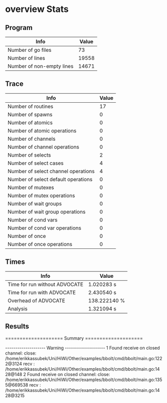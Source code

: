 # overview Stats

## Program
| Info | Value |
| - | - |
| Number of go files | 73 |
| Number of lines | 19558 |
| Number of non-empty lines | 14671 |


## Trace
| Info | Value |
| - | - |
| Number of routines | 17 |
| Number of spawns | 0 |
| Number of atomics | 0 |
| Number of atomic operations | 0 |
| Number of channels | 0 |
| Number of channel operations | 0 |
| Number of selects | 2 |
| Number of select cases | 4 |
| Number of select channel operations | 4 |
| Number of select default operations | 0 |
| Number of mutexes | 0 |
| Number of mutex operations | 0 |
| Number of wait groups | 0 |
| Number of wait group operations | 0 |
| Number of cond vars | 0 |
| Number of cond var operations | 0 |
| Number of once | 0| 
| Number of once operations | 0 |


## Times
| Info | Value |
| - | - |
| Time for run without ADVOCATE | 1.020283 s |
| Time for run with ADVOCATE | 2.430540 s |
| Overhead of ADVOCATE | 138.222140 % |
| Analysis | 1.321094 s |


## Results
==================== Summary ====================

-------------------- Warning --------------------
1 Found receive on closed channel:
	close: /home/erikkassubek/Uni/HiWi/Other/examples/bbolt/cmd/bbolt/main.go:1222@3124
	recv : /home/erikkassubek/Uni/HiWi/Other/examples/bbolt/cmd/bbolt/main.go:1428@148
2 Found receive on closed channel:
	close: /home/erikkassubek/Uni/HiWi/Other/examples/bbolt/cmd/bbolt/main.go:1355@669538
	recv : /home/erikkassubek/Uni/HiWi/Other/examples/bbolt/cmd/bbolt/main.go:1428@3215
